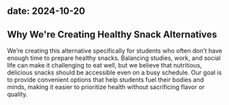 date: 2024-10-20
---

## Why We're Creating Healthy Snack Alternatives

We’re creating this alternative specifically for students who often don’t have enough time to prepare healthy snacks. Balancing studies, work, and social life can make it challenging to eat well, but we believe that nutritious, delicious snacks should be accessible even on a busy schedule. Our goal is to provide convenient options that help students fuel their bodies and minds, making it easier to prioritize health without sacrificing flavor or quality.
